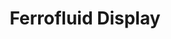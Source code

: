 ---
layout: external
title: Ferrofluid Display
visible_date: December 2021
image: awesome_ferrofluid.gif
permalink: ferrofluid.html
external_url: https://olincollege.github.io/pie-2021-03/Ferrofluid/
type: hardware design, integration, & physics
---
